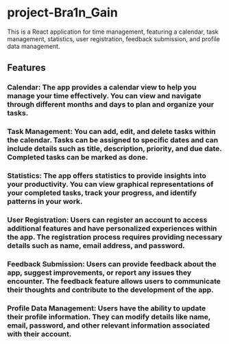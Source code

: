 # project-Bra1n_Gain

This is a React application for time management, featuring a calendar, task management, statistics, user registration, feedback submission, and profile data management.

## Features
### Calendar: The app provides a calendar view to help you manage your time effectively. You can view and navigate through different months and days to plan and organize your tasks.

### Task Management: You can add, edit, and delete tasks within the calendar. Tasks can be assigned to specific dates and can include details such as title, description, priority, and due date. Completed tasks can be marked as done.

### Statistics: The app offers statistics to provide insights into your productivity. You can view graphical representations of your completed tasks, track your progress, and identify patterns in your work.

### User Registration: Users can register an account to access additional features and have personalized experiences within the app. The registration process requires providing necessary details such as name, email address, and password.

### Feedback Submission: Users can provide feedback about the app, suggest improvements, or report any issues they encounter. The feedback feature allows users to communicate their thoughts and contribute to the development of the app.

### Profile Data Management: Users have the ability to update their profile information. They can modify details like name, email, password, and other relevant information associated with their account.

